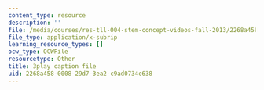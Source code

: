 ```yaml
---
content_type: resource
description: ''
file: /media/courses/res-tll-004-stem-concept-videos-fall-2013/2268a458000829d73ea2c9ad0734c638_-IWKPe6X6Vs.srt
file_type: application/x-subrip
learning_resource_types: []
ocw_type: OCWFile
resourcetype: Other
title: 3play caption file
uid: 2268a458-0008-29d7-3ea2-c9ad0734c638
---
```

